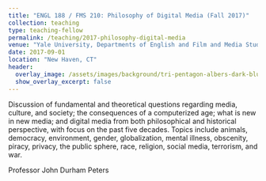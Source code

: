 ```yaml
---
title: "ENGL 188 / FMS 210: Philosophy of Digital Media (Fall 2017)"
collection: teaching
type: teaching-fellow
permalink: /teaching/2017-philosophy-digital-media
venue: "Yale University, Departments of English and Film and Media Studies"
date: 2017-09-01
location: "New Haven, CT"
header:
  overlay_image: /assets/images/background/tri-pentagon-albers-dark-blue-green.png
  show_overlay_excerpt: false
---
```


Discussion of fundamental and theoretical questions regarding media, culture, and society; the consequences of a computerized age; what is new in new media; and digital media from both philosophical and historical perspective, with focus on the past five decades. Topics include animals, democracy, environment, gender, globalization, mental illness, obscenity, piracy, privacy, the public sphere, race, religion, social media, terrorism, and war.

Professor John Durham Peters